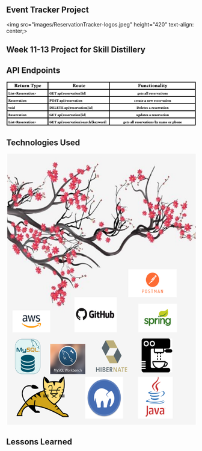 ## Event Tracker Project
<img src="images/ReservationTracker-logos.jpeg" height="420" text-align: center;>

## Week 11-13 Project for Skill Distillery

## API Endpoints
<img src="images/ReservationReturnTypes.png">

## Technologies Used
<img src="images/reservationTechnologiesUsed.png" height ="720">

## Lessons Learned

